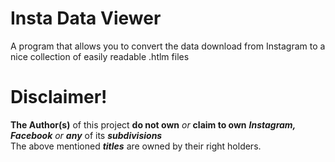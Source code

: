 # Insta Data Viewer
A program that allows you to convert the data download from Instagram to a nice collection of easily readable .htlm files

# Disclaimer!
**The Author(s)** of this project **do not own** *or* **claim to own** ***Instagram, Facebook*** *or* ***any*** of its ***subdivisions*** </br> The above mentioned ***titles*** are owned by their right holders.
